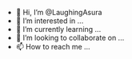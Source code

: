 - 👋 Hi, I’m @LaughingAsura
- 👀 I’m interested in ...
- 🌱 I’m currently learning ...
- 💞️ I’m looking to collaborate on ...
- 📫 How to reach me ...

<!---
LaughingAsura/LaughingAsura is a ✨ special ✨ repository because its `README.md` (this file) appears on your GitHub profile.
You can click the Preview link to take a look at your changes.
--->

